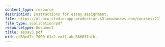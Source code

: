 ```yaml
---
content_type: resource
description: Instructions for essay assignment.
file: https://ol-ocw-studio-app-production.s3.amazonaws.com/courses/21l-009-shakespeare-spring-2004/ed83ed7c700061a2eaf7aba366637afb_essay3.pdf
file_type: application/pdf
resourcetype: Document
title: essay3.pdf
uid: ed83ed7c-7000-61a2-eaf7-aba366637afb
---
```

